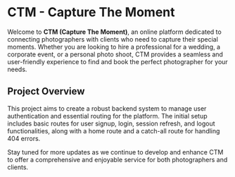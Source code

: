 # CTM - Capture The Moment

Welcome to **CTM (Capture The Moment)**, an online platform dedicated to connecting photographers with clients who need to capture their special moments. Whether you are looking to hire a professional for a wedding, a corporate event, or a personal photo shoot, CTM provides a seamless and user-friendly experience to find and book the perfect photographer for your needs.

## Project Overview

This project aims to create a robust backend system to manage user authentication and essential routing for the platform. The initial setup includes basic routes for user signup, login, session refresh, and logout functionalities, along with a home route and a catch-all route for handling 404 errors.

Stay tuned for more updates as we continue to develop and enhance CTM to offer a comprehensive and enjoyable service for both photographers and clients.
